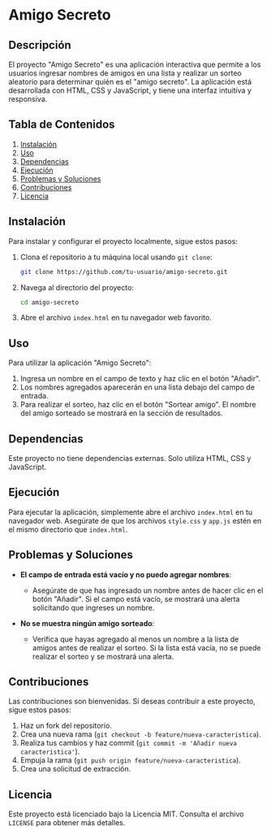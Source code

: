 # Amigo Secreto

## Descripción

El proyecto "Amigo Secreto" es una aplicación interactiva que permite a los usuarios ingresar nombres de amigos en una lista y realizar un sorteo aleatorio para determinar quién es el "amigo secreto". La aplicación está desarrollada con HTML, CSS y JavaScript, y tiene una interfaz intuitiva y responsiva.

## Tabla de Contenidos

1. [Instalación](#instalación)
2. [Uso](#uso)
3. [Dependencias](#dependencias)
4. [Ejecución](#ejecución)
5. [Problemas y Soluciones](#problemas-y-soluciones)
6. [Contribuciones](#contribuciones)
7. [Licencia](#licencia)

## Instalación

Para instalar y configurar el proyecto localmente, sigue estos pasos:

1. Clona el repositorio a tu máquina local usando `git clone`:
   ```bash
   git clone https://github.com/tu-usuario/amigo-secreto.git
   ```

2. Navega al directorio del proyecto:
   ```bash
   cd amigo-secreto
   ```

3. Abre el archivo `index.html` en tu navegador web favorito.

## Uso

Para utilizar la aplicación "Amigo Secreto":

1. Ingresa un nombre en el campo de texto y haz clic en el botón "Añadir".
2. Los nombres agregados aparecerán en una lista debajo del campo de entrada.
3. Para realizar el sorteo, haz clic en el botón "Sortear amigo". El nombre del amigo sorteado se mostrará en la sección de resultados.

## Dependencias

Este proyecto no tiene dependencias externas. Solo utiliza HTML, CSS y JavaScript.

## Ejecución

Para ejecutar la aplicación, simplemente abre el archivo `index.html` en tu navegador web. Asegúrate de que los archivos `style.css` y `app.js` estén en el mismo directorio que `index.html`.

## Problemas y Soluciones

- **El campo de entrada está vacío y no puedo agregar nombres**:
  - Asegúrate de que has ingresado un nombre antes de hacer clic en el botón "Añadir". Si el campo está vacío, se mostrará una alerta solicitando que ingreses un nombre.

- **No se muestra ningún amigo sorteado**:
  - Verifica que hayas agregado al menos un nombre a la lista de amigos antes de realizar el sorteo. Si la lista está vacía, no se puede realizar el sorteo y se mostrará una alerta.

## Contribuciones

Las contribuciones son bienvenidas. Si deseas contribuir a este proyecto, sigue estos pasos:

1. Haz un fork del repositorio.
2. Crea una nueva rama (`git checkout -b feature/nueva-caracteristica`).
3. Realiza tus cambios y haz commit (`git commit -m 'Añadir nueva característica'`).
4. Empuja la rama (`git push origin feature/nueva-caracteristica`).
5. Crea una solicitud de extracción.

## Licencia

Este proyecto está licenciado bajo la Licencia MIT. Consulta el archivo `LICENSE` para obtener más detalles.
```
